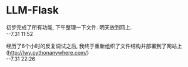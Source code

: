 # LLM-Flask
初步完成了所有功能, 下午整理一下文件. 明天放到网上.                                                                                                                                          
                                                                                                                                             --7.31  11:52 
                                                                                                                                             
经历了6个小时的反复调试之后, 我终于重新组织了文件结构并部署到了网站上(http://lwy.pythonanywhere.com/)      
                                                                                                                                             --7.31  22:26 
